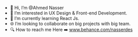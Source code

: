 - 👋 Hi, I’m @Ahmed Nasser
- 👀 I’m interested in UX Design & Front-end Development.
- 🌱 I’m currently learning React Js.
- 🌐 I’m looking to collaborate on big projects with big team.
- 🔍 How to reach me Here ➡️ www.behance.com/nasserdes

<!--- 
Nasser-art/Nasser-art is a ✨ special ✨ repository because its `README.md` (this file) appears on your GitHub profile.
You can click the Preview link to take a look at your changes.
--->
